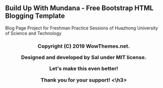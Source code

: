 ## Build Up With Mundana - Free Bootstrap HTML Blogging Template

Blog Page Project for Freshman Practice Sessions of Huazhong University of Science and Technology

<h3 align='center'>
Copyright (C) 2019 WowThemes.net.

Designed and developed by Sal under MIT license. 

Let's make this even better!

Thank you for your support!
  <\h3>
